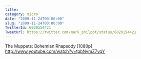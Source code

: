 ```yaml
---
title: 
category: micro
date: "2009-11-24T00:00:00"
slug: "2009-11-24T00:00:00"
TwitterId: 6020154421
TweetUrl: https://twitter.com/mark_philpot/status/6020154421
---
```


The Muppets: Bohemian Rhapsody [1080p]
http://www.youtube.com/watch?v=tgbNymZ7vqY
